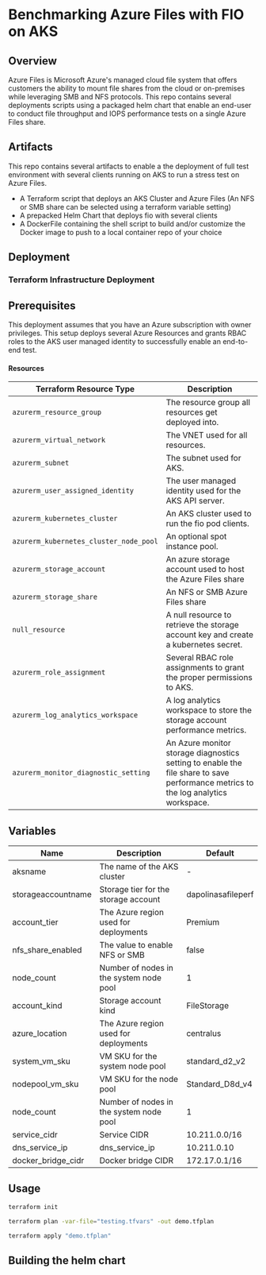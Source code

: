 # Benchmarking Azure Files with FIO on AKS

## Overview

Azure Files is Microsoft Azure's managed  cloud file system that offers customers the ability to mount file shares from the cloud or on-premises while leveraging SMB and NFS protocols. This repo contains several deployments scripts using a packaged helm chart that enable an end-user to conduct file throughput and IOPS performance tests on a single Azure Files share.

## Artifacts

This repo contains several artifacts to enable a the deployment of full test environment with several clients running on AKS to run a stress test on Azure Files.

* A Terraform script that deploys an AKS Cluster and Azure Files (An NFS or SMB share can be selected using a terraform variable setting)
* A prepacked Helm Chart that deploys fio with several clients
* A DockerFile containing the shell script to build and/or customize the Docker image to push to a local container repo of your choice

## Deployment

### Terraform Infrastructure Deployment

## Prerequisites

This deployment assumes that you have an Azure subscription with owner privileges. This setup deploys several Azure Resources and grants RBAC roles to the AKS user managed identity to successfully enable an end-to-end test.

#### Resources

| Terraform Resource Type | Description |
| - | - |
| `azurerm_resource_group` | The resource group all resources get deployed into. |
| `azurerm_virtual_network` | The VNET used for all resources. |
| `azurerm_subnet` | The subnet used for AKS. |
| `azurerm_user_assigned_identity` | The user managed identity used for the AKS API server. |
| `azurerm_kubernetes_cluster` | An AKS cluster used to run the fio pod clients. |
| `azurerm_kubernetes_cluster_node_pool` | An optional spot instance pool. |
| `azurerm_storage_account` | An azure storage account used to host the Azure Files share |
| `azurerm_storage_share` | An NFS or SMB Azure Files share |
| `null_resource` | A null resource to retrieve the storage account key and create a kubernetes secret. |
| `azurerm_role_assignment` | Several RBAC role assignments to grant the proper permissions to AKS. |
| `azurerm_log_analytics_workspace` | A log analytics workspace to store the storage account performance metrics. |
| `azurerm_monitor_diagnostic_setting` | An Azure monitor storage diagnostics setting to enable the file share to save performance metrics to the log analytics workspace. |

## Variables

| Name | Description | Default |
|-|-|-|
| aksname | The name of the AKS cluster | - |
| storageaccountname | Storage tier for the storage account | dapolinasafileperf |
| account_tier | The Azure region used for deployments | Premium |
| nfs_share_enabled | The value to enable NFS or SMB | false |
| node_count | Number of nodes in the system node pool | 1 |
| account_kind | Storage account kind | FileStorage |
| azure_location | The Azure region used for deployments | centralus |
| system_vm_sku | VM SKU for the system node pool | standard_d2_v2 |
| nodepool_vm_sku | VM SKU for the node pool | Standard_D8d_v4 |
| node_count | Number of nodes in the system node pool | 1 |
| service_cidr | Service CIDR | 10.211.0.0/16 |
| dns_service_ip | dns_service_ip | 10.211.0.10 |
| docker_bridge_cidr | Docker bridge CIDR | 172.17.0.1/16 |

## Usage

```bash
terraform init

terraform plan -var-file="testing.tfvars" -out demo.tfplan

terraform apply "demo.tfplan"
```

## Building the helm chart




